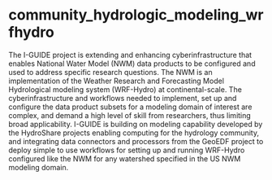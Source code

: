 # community_hydrologic_modeling_wrfhydro

The I-GUIDE project is extending and enhancing cyberinfrastructure that enables National Water Model (NWM) data products to be configured and used to address specific research questions. The NWM is an implementation of the Weather Research and Forecasting Model Hydrological modeling system (WRF-Hydro) at continental-scale. The cyberinfrastructure and workflows needed to implement, set up and configure the data product subsets for a modeling domain of interest are complex, and demand a high level of skill from researchers, thus limiting broad applicability.  I-GUIDE is building on modeling capability developed by the HydroShare projects enabling computing for the hydrology community, and integrating data connectors and processors from the GeoEDF project to deploy simple to use workflows for setting up and running WRF-Hydro configured like the NWM for any watershed specified in the US NWM modeling domain.
